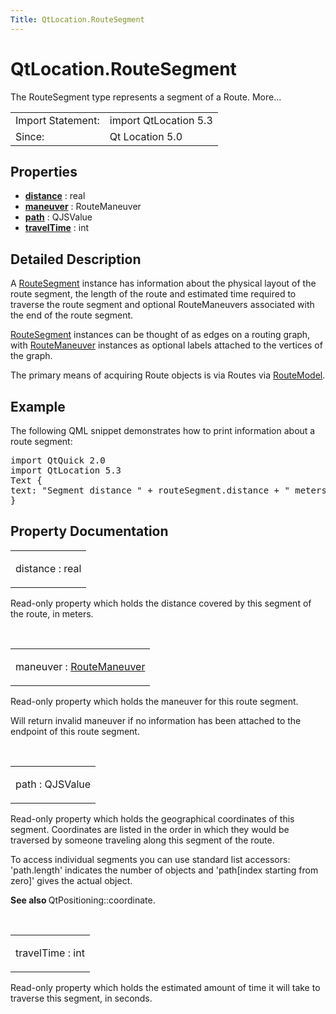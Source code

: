 ```yaml
---
Title: QtLocation.RouteSegment
---
```


# QtLocation.RouteSegment

<span class="subtitle"></span>
<!-- $$$RouteSegment-brief -->
<p>The RouteSegment type represents a segment of a Route. More...</p>
<!-- @@@RouteSegment -->
<table class="alignedsummary">
<tr><td class="memItemLeft rightAlign topAlign"> Import Statement:</td><td class="memItemRight bottomAlign"> import QtLocation 5.3</td></tr><tr><td class="memItemLeft rightAlign topAlign"> Since:</td><td class="memItemRight bottomAlign">  Qt Location 5.0</td></tr></table><ul>
</ul>
<h2 id="properties">Properties</h2>
<ul>
<li class="fn"><b><b><a href="QtLocation.RouteSegment.md#distance-prop">distance</a></b></b> : real</li>
<li class="fn"><b><b><a href="QtLocation.RouteSegment.md#maneuver-prop">maneuver</a></b></b> : RouteManeuver</li>
<li class="fn"><b><b><a href="QtLocation.RouteSegment.md#path-prop">path</a></b></b> : QJSValue</li>
<li class="fn"><b><b><a href="QtLocation.RouteSegment.md#travelTime-prop">travelTime</a></b></b> : int</li>
</ul>
<!-- $$$RouteSegment-description -->
<h2 id="details">Detailed Description</h2>
</p>
<p>A <a href="QtLocation.RouteSegment.md">RouteSegment</a> instance has information about the physical layout of the route segment, the length of the route and estimated time required to traverse the route segment and optional RouteManeuvers associated with the end of the route segment.</p>
<p><a href="QtLocation.RouteSegment.md">RouteSegment</a> instances can be thought of as edges on a routing graph, with <a href="QtLocation.RouteManeuver.md">RouteManeuver</a> instances as optional labels attached to the vertices of the graph.</p>
<p>The primary means of acquiring Route objects is via Routes via <a href="QtLocation.RouteModel.md">RouteModel</a>.</p>
<h2 id="example">Example</h2>
<p>The following QML snippet demonstrates how to print information about a route segment:</p>
<pre class="qml">import QtQuick 2.0
import QtLocation 5.3
<span class="type">Text</span> {
<span class="name">text</span>: <span class="string">&quot;Segment distance &quot;</span> <span class="operator">+</span> <span class="name">routeSegment</span>.<span class="name">distance</span> <span class="operator">+</span> <span class="string">&quot; meters, &quot;</span> <span class="operator">+</span> <span class="name">routeSegment</span>.<span class="name">path</span>.<span class="name">length</span> <span class="operator">+</span> <span class="string">&quot; points.&quot;</span>
}</pre>
<!-- @@@RouteSegment -->
<h2>Property Documentation</h2>
<!-- $$$distance -->
<table class="qmlname"><tr valign="top" id="distance-prop"><td class="tblQmlPropNode"><p><span class="name">distance</span> : <span class="type">real</span></p></td></tr></table><p>Read-only property which holds the distance covered by this segment of the route, in meters.</p>
<!-- @@@distance -->
<br/>
<!-- $$$maneuver -->
<table class="qmlname"><tr valign="top" id="maneuver-prop"><td class="tblQmlPropNode"><p><span class="name">maneuver</span> : <span class="type"><a href="QtLocation.RouteManeuver.md">RouteManeuver</a></span></p></td></tr></table><p>Read-only property which holds the maneuver for this route segment.</p>
<p>Will return invalid maneuver if no information has been attached to the endpoint of this route segment.</p>
<!-- @@@maneuver -->
<br/>
<!-- $$$path -->
<table class="qmlname"><tr valign="top" id="path-prop"><td class="tblQmlPropNode"><p><span class="name">path</span> : <span class="type">QJSValue</span></p></td></tr></table><p>Read-only property which holds the geographical coordinates of this segment. Coordinates are listed in the order in which they would be traversed by someone traveling along this segment of the route.</p>
<p>To access individual segments you can use standard list accessors: 'path.length' indicates the number of objects and 'path[index starting from zero]' gives the actual object.</p>
<p><b>See also </b>QtPositioning::coordinate.</p>
<!-- @@@path -->
<br/>
<!-- $$$travelTime -->
<table class="qmlname"><tr valign="top" id="travelTime-prop"><td class="tblQmlPropNode"><p><span class="name">travelTime</span> : <span class="type">int</span></p></td></tr></table><p>Read-only property which holds the estimated amount of time it will take to traverse this segment, in seconds.</p>
<!-- @@@travelTime -->
<br/>
